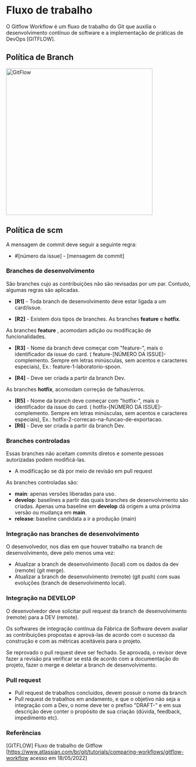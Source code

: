 # Fluxo de trabalho

O Gitflow Workflow é um fluxo de trabalho do Git que auxilia o desenvolvimento contínuo de software e a implementação de práticas de DevOps [GITFLOW].

## Política de Branch

<img alt="GitFlow" title="GitFlow" src="/diagramas/gitflow.png" height="400px">

## Política de scm

A mensagem de commit deve seguir a seguinte regra: 
- #[número da issue] - [mensagem de commit]

### Branches de desenvolvimento

São branches cujo as contribuições não são revisadas por um par. Contudo, algumas regras são aplicadas.

- **[R1]** - Toda branch de desenvolvimento deve estar ligada a um card/issue.

- **[R2]** - Existem dois tipos de branches. As branches <b>feature</b> e <b>hotfix</b>.

As branches <b>feature</b> , acomodam adição ou modificação de funcionalidades.

- **[R3]** - Nome da branch deve começar com "feature-", mais o identificador da issue do card. ( feature-[NÚMERO DA ISSUE]-complemento. Sempre em letras minúsculas, sem acentos e caracteres especiais), Ex.: feature-1-laboratorio-spoon.

- **[R4]** - Deve ser criada a partir da branch Dev.

As branches <b>hotfix</b>, acomodam correção de falhas/erros.

- **[R5]** - Nome da branch deve começar com "hotfix-", mais o identificador da issue do card. ( hotfix-[NÚMERO DA ISSUE]-complemento. Sempre em letras minúsculas, sem acentos e caracteres especiais), Ex.: hotfix-2-correcao-na-funcao-de-exportacao.
- **[R6]** - Deve ser criada a partir da branch Dev.

### Branches controladas
Essas branches não aceitam commits diretos e somente pessoas autorizadas podem modificá-las. 

- A modificação se dá por meio de revisão em pull request

As branches controladas são:

- **main**: apenas versões liberadas para uso. 
- **develop**: baselines a partir das quais branches de desenvolvimento são criadas. Apenas uma baseline em <b>develop</b> dá origem a uma próxima versão ou mudança em <b>main</b>.
- **release**: baseline candidata a ir a produção (main)

### Integração nas branches de desenvolvimento
O desenvolvedor, nos dias em que houver trabalho na branch de desenvolvimento, deve pelo menos uma vez:

- Atualizar a branch de desenvolvimento (local) com os dados da dev (remote) (git merge).
- Atualizar a branch de desenvolvimento (remote) (git push) com suas evoluções (branch de desenvolvimento local).

### Integração na DEVELOP
O desenvolvedor deve solicitar pull request da branch de desenvolvimento (remote) para a DEV (remote).

Os softwares de integração contínua da Fábrica de Software devem avaliar as contribuições propostas e aprová-las de acordo com o sucesso da construção e com as métricas aceitáveis para o projeto. 

Se reprovado o pull request deve ser fechado. Se aprovada, o revisor deve fazer a revisão pra verificar se está de acordo com a documentação do projeto, fazer o merge e deletar a branch de desenvolvimento.

### Pull request
- Pull request de trabalhos concluídos, devem possuir o nome da branch 
- Pull request de trabalhos em andamento, e que o objetivo não seja a integração com a Dev, o nome deve ter o prefixo "DRAFT-" e em sua descrição deve conter o propósito de sua criação (dúvida, feedback, impedimento etc).

### Referências
[GITFLOW] Fluxo de trabalho de Gitflow
 [https://www.atlassian.com/br/git/tutorials/comparing-workflows/gitflow-workflow acesso em 18/05/2022]
